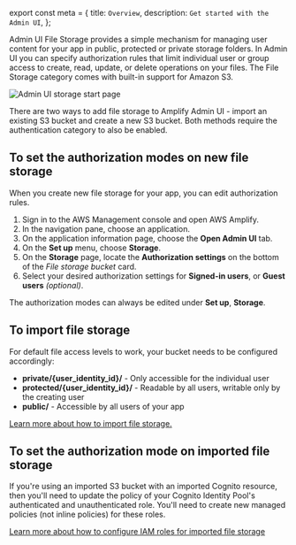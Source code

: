 export const meta = {
  title: `Overview`,
  description: `Get started with the Admin UI`,
};

Admin UI File Storage provides a simple mechanism for managing user content for your app in public, protected or private storage folders. In Admin UI you can specify authorization rules that limit individual user or group access to create, read, update, or delete operations on your files. The File Storage category comes with built-in support for Amazon S3.

![Admin UI storage start page](/images/console/storageStart.png)

There are two ways to add file storage to Amplify Admin UI - import an existing S3 bucket and create a new S3 bucket. Both methods require the authentication category to also be enabled.

## To set the authorization modes on new file storage

When you create new file storage for your app, you can edit authorization rules.

1. Sign in to the AWS Management console and open AWS Amplify.
2. In the navigation pane, choose an application.
3. On the application information page, choose the **Open Admin UI** tab.
4. On the **Set up** menu, choose **Storage**.
5. On the **Storage** page, locate the **Authorization settings** on the bottom of the *File storage bucket* card.
6. Select your desired authorization settings for **Signed-in users**, or **Guest users** _(optional)_.

The authorization modes can always be edited under **Set up**, **Storage**.

## To import file storage

For default file access levels to work, your bucket needs to be configured accordingly:

- **private/{user_identity_id}/** - Only accessible for the individual user
- **protected/{user_identity_id}/** - Readable by all users, writable only by the creating user
- **public/** - Accessible by all users of your app

[Learn more about how to import file storage.](https://docs.amplify.aws/cli/storage/import/#connect-to-an-imported-s3-bucket-with-amplify-libraries)

## To set the authorization mode on imported file storage

If you're using an imported S3 bucket with an imported Cognito resource, then you'll need to update the policy of your Cognito Identity Pool's authenticated and unauthenticated role. You'll need to create new managed policies (not inline policies) for these roles.

[Learn more about how to configure IAM roles for imported file storage](https://docs.amplify.aws/cli/storage/import/#configuring-iam-role-to-use-amplify-recommended-policies)
